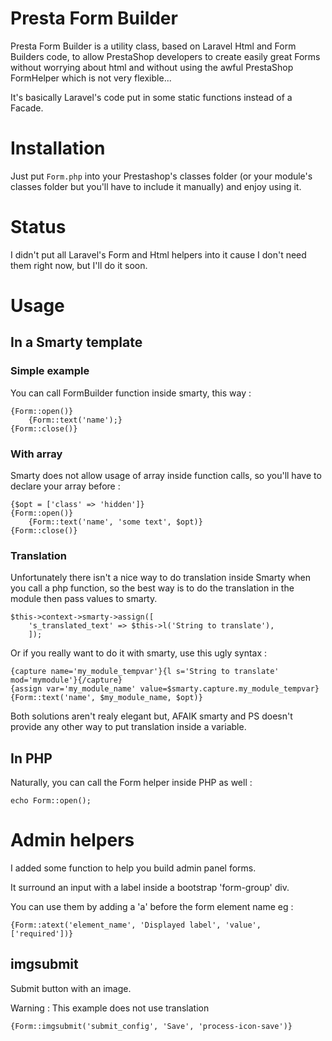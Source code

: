 Presta Form Builder
=====================

Presta Form Builder is a utility class, based on Laravel Html and Form Builders code, to allow PrestaShop developers to create easily great Forms without worrying about html and without using the awful PrestaShop FormHelper which is not very flexible...

It's basically Laravel's code put in some static functions instead of a Facade.

# Installation

Just put `Form.php` into your Prestashop's classes folder (or your module's classes folder but you'll have to include it manually) and enjoy using it.

# Status

I didn't put all Laravel's Form and Html helpers into it cause I don't need them right now, but I'll do it soon.

# Usage

## In a Smarty template

### Simple example

You can call FormBuilder function inside smarty, this way :
```
{Form::open()}
    {Form::text('name');}
{Form::close()}
```

### With array

Smarty does not allow usage of array inside function calls, so you'll have to declare your array before :

```
{$opt = ['class' => 'hidden']}
{Form::open()}
    {Form::text('name', 'some text', $opt)}
{Form::close()}
```

### Translation

Unfortunately there isn't a nice way to do translation inside Smarty when you call a php function, so the best way is to do the translation in the module then pass values to smarty.

```
$this->context->smarty->assign([
    's_translated_text' => $this->l('String to translate'),
    ]);
```

Or if you really want to do it with smarty, use this ugly syntax :

```
{capture name='my_module_tempvar'}{l s='String to translate' mod='mymodule'}{/capture}
{assign var='my_module_name' value=$smarty.capture.my_module_tempvar}
{Form::text('name', $my_module_name, $opt)}
```

Both solutions aren't realy elegant but, AFAIK smarty and PS doesn't provide any other way to put translation inside a variable.

## In PHP

Naturally, you can call the Form helper inside PHP as well :

```
echo Form::open();
```

# Admin helpers

I added some function to help you build admin panel forms.

It surround an input with a label inside a bootstrap 'form-group' div.

You can use them by adding a 'a' before the form element name eg :

```
{Form::atext('element_name', 'Displayed label', 'value', ['required'])}
```

## imgsubmit

Submit button with an image.

Warning : This example does not use translation

```
{Form::imgsubmit('submit_config', 'Save', 'process-icon-save')}
```